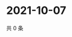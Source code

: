 # 2021-10-07

共 0 条

<!-- BEGIN WEIBO -->
<!-- 最后更新时间 Thu Oct 07 2021 13:00:50 GMT+0800 (China Standard Time) -->

<!-- END WEIBO -->
